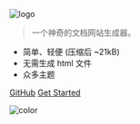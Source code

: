 ![logo](_media/icon.svg)

[//]: # (# docsify <small>3.5</small>)

> 一个神奇的文档网站生成器。

- 简单、轻便 (压缩后 ~21kB)
- 无需生成 html 文件
- 众多主题

[GitHub](https://github.com/docsifyjs/docsify/)
[Get Started](#docsify)

<!-- 背景色 -->

![color](#000000)